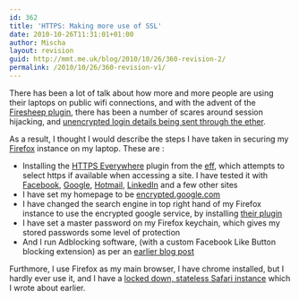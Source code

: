 ```yaml
---
id: 362
title: 'HTTPS: Making more use of SSL'
date: 2010-10-26T11:31:01+01:00
author: Mischa
layout: revision
guid: http://mmt.me.uk/blog/2010/10/26/360-revision-2/
permalink: /2010/10/26/360-revision-v1/
---
```

There has been a lot of talk about how more and more people are using their laptops on public wifi connections, and with the advent of the [Firesheep plugin](http://github.com/codebutler/firesheep/downloads), there has been a number of scares around session hijacking, and [unencrypted login details being sent through the ether](http://blogs.computerworld.com/17228/firesheep_firefox_extension_opens_fire_on_sheep_browsers). 

As a result, I thought I would describe the steps I have taken in securing my [Firefox](https://www.mozilla.com/en-US/) instance on my laptop. These are : 

  * Installing the [HTTPS Everywhere](https://www.eff.org/https-everywhere) plugin from the [eff](https://www.eff.org/), which attempts to select https if available when accessing a site. I have tested it with [Facebook](http://www.facebook.com/), [Google](http://www.google.com/), [Hotmail](http://www.hotmail.com/), [LinkedIn](http://linkedin.com/) and a few other sites
  * I have set my homepage to be [encrypted.google.com](https://encrypted.google.com/)
  * I have changed the search engine in top right hand of my Firefox instance to use the encrypted google service, by installing [their plugin](https://addons.mozilla.org/en-US/firefox/addon/161897/)
  * I have set a master password on my Firefox keychain, which gives my stored passwords some level of protection
  * And I run Adblocking software, (with a custom Facebook Like Button blocking extension) as per an [earlier blog post](https://mmt.me.uk/blog/2010/07/30/the-facebook-like-button/)

Furthmore, I use Firefox as my main browser, I have chrome installed, but I hardly ever use it, and I have a  [locked down, stateless Safari instance](https://mmt.me.uk/blog/2009/11/15/private-browsing-with-safari/) which I wrote about earlier.